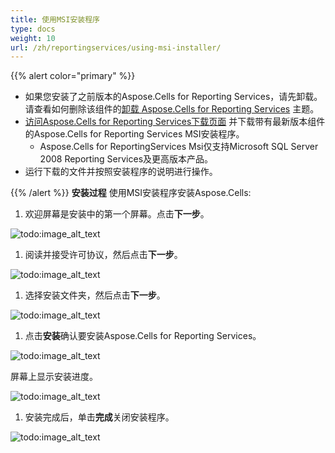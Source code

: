 ```yaml
---
title: 使用MSI安装程序
type: docs
weight: 10
url: /zh/reportingservices/using-msi-installer/
---
```


{{% alert color="primary" %}} 

- 如果您安装了之前版本的Aspose.Cells for Reporting Services，请先卸载。请查看如何删除该组件的[卸载 Aspose.Cells for Reporting Services](/cells/zh/reportingservices/uninstalling-aspose-cells-for-reporting-services/) 主题。
- [访问Aspose.Cells for Reporting Services下载页面](https://downloads.aspose.com/cells/reportingservices) 并下载带有最新版本组件的Aspose.Cells for Reporting Services MSI安装程序。
    - Aspose.Cells for ReportingServices Msi仅支持Microsoft SQL Server 2008 Reporting Services及更高版本产品。
- 运行下载的文件并按照安装程序的说明进行操作。

{{% /alert %}} 
**安装过程**
使用MSI安装程序安装Aspose.Cells:

1. 欢迎屏幕是安装中的第一个屏幕。点击**下一步**。

![todo:image_alt_text](using-msi-installer_1.png)




1. 阅读并接受许可协议，然后点击**下一步**。

![todo:image_alt_text](using-msi-installer_2.png)




1. 选择安装文件夹，然后点击**下一步**。 

![todo:image_alt_text](using-msi-installer_3.png)




1. 点击**安装**确认要安装Aspose.Cells for Reporting Services。 

![todo:image_alt_text](using-msi-installer_4.png)



屏幕上显示安装进度。 

![todo:image_alt_text](using-msi-installer_5.png)




1. 安装完成后，单击**完成**关闭安装程序。

![todo:image_alt_text](using-msi-installer_6.png)
